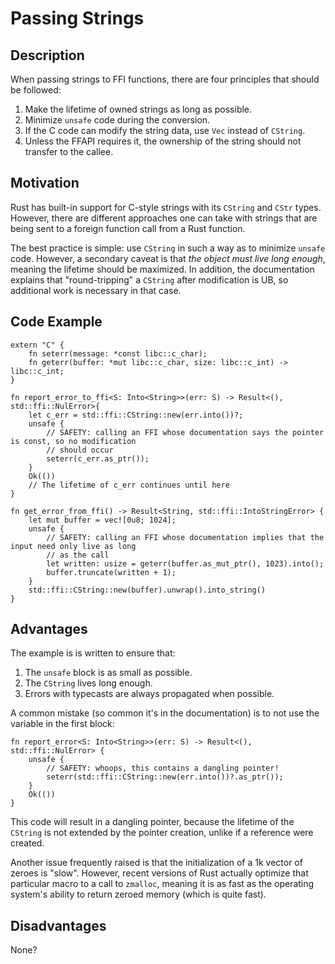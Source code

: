 # Passing Strings

## Description

When passing strings to FFI functions, there are four principles that should be followed:

1. Make the lifetime of owned strings as long as possible.
1. Minimize `unsafe` code during the conversion.
1. If the C code can modify the string data, use `Vec` instead of `CString`.
1. Unless the FFAPI requires it, the ownership of the string should not transfer to the callee.

## Motivation

Rust has built-in support for C-style strings with its `CString` and `CStr` types. However, there are different approaches one can take with strings that are being sent to a foreign function call from a Rust function.

The best practice is simple: use `CString` in such a way as to minimize `unsafe` code. 
However, a secondary caveat is that *the object must live long enough*, meaning the lifetime should be maximized.
In addition, the documentation explains that "round-tripping" a `CString` after modification is UB, so additional work is necessary in that case.

## Code Example

```rust,ignore
extern "C" {
    fn seterr(message: *const libc::c_char);
    fn geterr(buffer: *mut libc::c_char, size: libc::c_int) -> libc::c_int;
}

fn report_error_to_ffi<S: Into<String>>(err: S) -> Result<(), std::ffi::NulError>{
    let c_err = std::ffi::CString::new(err.into())?;
    unsafe {
        // SAFETY: calling an FFI whose documentation says the pointer is const, so no modification
        // should occur
        seterr(c_err.as_ptr());
    }
    Ok(())
    // The lifetime of c_err continues until here
}

fn get_error_from_ffi() -> Result<String, std::ffi::IntoStringError> {
    let mut buffer = vec![0u8; 1024];
    unsafe {
        // SAFETY: calling an FFI whose documentation implies that the input need only live as long
        // as the call
        let written: usize = geterr(buffer.as_mut_ptr(), 1023).into();
        buffer.truncate(written + 1);
    }
    std::ffi::CString::new(buffer).unwrap().into_string()
}
```

## Advantages

The example is is written to ensure that:
1. The `unsafe` block is as small as possible.
1. The `CString` lives long enough.
1. Errors with typecasts are always propagated when possible.

A common mistake (so common it's in the documentation) is to not use the variable in the first block:

```rust,ignore
fn report_error<S: Into<String>>(err: S) -> Result<(), std::ffi::NulError> {
    unsafe {
        // SAFETY: whoops, this contains a dangling pointer!
        seterr(std::ffi::CString::new(err.into())?.as_ptr());
    }
    Ok(())
}
```

This code will result in a dangling pointer, because the lifetime of the `CString` is not extended by the pointer creation, unlike if a reference were created.

Another issue frequently raised is that the initialization of a 1k vector of zeroes is "slow". However, recent versions of Rust actually optimize that particular macro to a call to `zmalloc`, meaning it is as fast as the operating system's ability to return zeroed memory (which is quite fast).

## Disadvantages

None?
